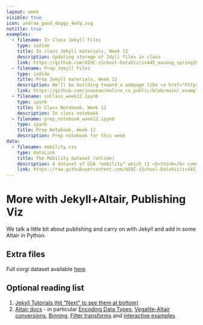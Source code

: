```yaml
---
layout: week
visible: true
icon: undraw_good_doggy_4wfq.svg
notitle: true
examples:
  - filename: In Class Jekyll Files
    type: iodide
    title: In class Jekyll materials, Week 12
    description: Updating storage of Idyll files in class
    link: https://github.com/UIUC-iSchool-DataViz/is445_oauoag_spring2023/tree/master/week12/inClass
  - filename: Prep Jekyll Files
    type: iodide
    title: Prep Jekyll materials, Week 12
    description: We'll be building toward a webpage like <a href="https://jnaiman.github.io/online_cv_public/">this</a> today using <a href="https://jekyllrb.com/">Jekyll</a>+<a href="https://altair-viz.github.io/index.html">Altair</a>. 
    link: https://github.com/jnaiman/online_cv_public/blob/main/_example_projects/3_vega_plots_four_ways.md
  - filename: inClass_week12.ipynb
    type: ipynb
    title: In Class Notebook, Week 12
    description: In class notebook
  - filename: prep_notebook_week12.ipynb
    type: ipynb
    title: Prep Notebook, Week 12
    description: Prep notebook for this week
data:
  - filename: mobility.csv
    type: dataLink
    title: The Mobility dataset (online)
    description: A dataset of USA "mobility" which (I <b>think</b> comes from a <a href="https://www.census.gov/library/working-papers/2018/adrm/CES-WP-18-40R.html">a large census study from 1989-2015</a>) and is collected in several places <a href="http://www.stat.cmu.edu/~cshalizi/uADA/15/hw/01/mobility.csv">including right here</a>.  Here "mobility" is refering to how easy it is for a person to move up in economic status (<a href="http://www.stat.cmu.edu/~cshalizi/uADA/15/hw/01/hw-01.pdf">more info can be found here</a>) based on factors like parental income, location, race, etc.
    link: https://raw.githubusercontent.com/UIUC-iSchool-DataViz/is445_data/main/mobility.csv
---
```


# More with Jekyll+Altair, Publishing Viz

We talk a little bit about publishing and carry on with Jekyll and add in some Altair in Python.

## Extra files

Full corgi dataset available [here](corg/corgiData_countries_full_2020.json).



## Optional reading list

 1. <a href="https://jekyllrb.com/tutorials/home/">Jekyll Tutorials (hit "Next" to see them at bottom)</a> 
 1. <a href="https://altair-viz.github.io/gallery/index.html">Altair docs</a> - in particular <a href="https://altair-viz.github.io/user_guide/encoding.html#encoding-data-types">Encoding Data Types</a>, <a href="https://altair-viz.github.io/user_guide/internals.html#converting-vega-lite-to-altair">Vegalite-Altair conversions</a>, <a href="https://altair-viz.github.io/user_guide/transform/bin.html#bin-transforms">Binning</a>, <a href="https://altair-viz.github.io/user_guide/transform/filter.html">Filter transforms</a> and <a href="https://altair-viz.github.io/gallery/interactive_cross_highlight.html#interactive-chart-with-cross-highlight">interactive examples</a>
 
 
